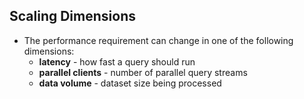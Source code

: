 ## Scaling Dimensions

*   The performance requirement can change in one of the following dimensions:
    -   __latency__ - how fast a query should run
    -   __parallel clients__ - number of parallel query streams
    -   __data volume__ - dataset size being processed